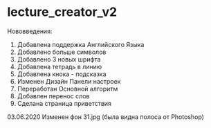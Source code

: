 # lecture_creator_v2
  Нововведения:
  1) Добавлена поддержка Английского Языка 
  2) Добавлено больше символов
  3) Добавлено 3 новых шрифта
  4) Добавлена тетрадь в линию
  5) Добавлена кнока - подсказка
  6) Изменен Дизайн Панели настроек
  7) Переработан Основной алгоритм
  8) Добавлен перенос слов
  9) Сделана страница приветствия

03.06.2020
  Изменен фон 31.jpg (была видна полоса от Photoshop)
  
